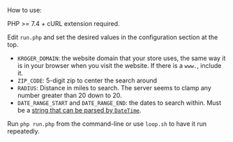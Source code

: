 How to use:

PHP >= 7.4 + cURL extension required.

Edit `run.php` and set the desired values in the configuration section at the top.

- `KROGER_DOMAIN`: the website domain that your store uses, the same way it is in your browser when you visit the website. If there is a `www.`, include it.
- `ZIP_CODE`: 5-digit zip to center the search around
- `RADIUS`: Distance in miles to search. The server seems to clamp any number greater than 20 down to 20.
- `DATE_RANGE_START` and `DATE_RANGE_END`: the dates to search within. Must be a [string that can be parsed by `DateTime`](https://www.php.net/manual/en/datetime.formats.php).

Run `php run.php` from the command-line or use `loop.sh` to have it run repeatedly.